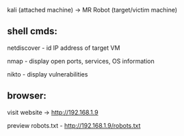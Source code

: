 kali (attached machine) -> MR Robot (target/victim machine)

## shell cmds:
netdiscover - id IP address of target VM

nmap - display open ports, services, OS information

nikto - display vulnerabilities

## browser:
visit website -> http://192.168.1.9

preview robots.txt - http://192.168.1.9/robots.txt

